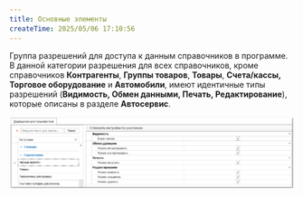 ```yaml
---
title: Основные элементы
createTime: 2025/05/06 17:10:56
---
```

Группа разрешений для доступа к данным справочников в программе. В данной категории разрешения для всех справочников, кроме справочников **Контрагенты**, **Группы товаров**, **Товары**, **Счета/кассы, Торговое оборудование** и **Автомобили**, имеют идентичные типы разрешений (**Видимость, Обмен данными, Печать, Редактирование**), которые описаны в разделе **Автосервис**.

![](../../../../../assets/specification/image279.png)

